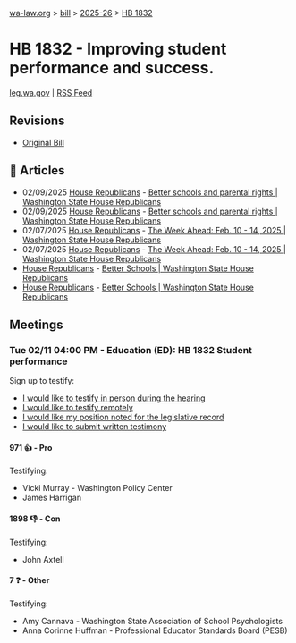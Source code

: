 [wa-law.org](/) > [bill](/bill/) > [2025-26](/bill/2025-26/) > [HB 1832](/bill/2025-26/hb/1832/)

# HB 1832 - Improving student performance and success.
[leg.wa.gov](https://app.leg.wa.gov/billsummary?BillNumber=1832&Year=2025&Initiative=false) | [RSS Feed](./rss.xml)

## Revisions
* [Original Bill](1/)

## 📰 Articles
* 02/09/2025 [House Republicans](/org/house_republicans/) - [Better schools and parental rights | Washington State House Republicans](http://houserepublicans.wa.gov/current/better-schools-and-parental-rights/#:~:text=House%20Bill%201832)
* 02/09/2025 [House Republicans](/org/house_republicans/) - [Better schools and parental rights | Washington State House Republicans](https://houserepublicans.wa.gov/current/better-schools-and-parental-rights/#:~:text=House%20Bill%201832)
* 02/07/2025 [House Republicans](/org/house_republicans/) - [The Week Ahead: Feb. 10 - 14, 2025 | Washington State House Republicans](http://houserepublicans.wa.gov/week/the-week-ahead-feb-10-14-2025/#:~:text=HB%201832)
* 02/07/2025 [House Republicans](/org/house_republicans/) - [The Week Ahead: Feb. 10 - 14, 2025 | Washington State House Republicans](https://houserepublicans.wa.gov/week/the-week-ahead-feb-10-14-2025/#:~:text=HB%201832)
* [House Republicans](/org/house_republicans/) - [Better Schools | Washington State House Republicans](http://houserepublicans.wa.gov/our-priorities/better-schools/#:~:text=House%20Bill%201832)
* [House Republicans](/org/house_republicans/) - [Better Schools | Washington State House Republicans](https://houserepublicans.wa.gov/our-priorities/better-schools/#:~:text=House%20Bill%201832)

## Meetings
### Tue 02/11 04:00 PM - Education (ED): HB 1832 Student performance
Sign up to testify:
* [I would like to testify in person during the hearing](https://app.leg.wa.gov/csi/Testifier/Add?chamber=House&mId=32770&aId=163280&caId=25586&tId=1)
* [I would like to testify remotely](https://app.leg.wa.gov/csi/Testifier/Add?chamber=House&mId=32770&aId=163280&caId=25586&tId=2)
* [I would like my position noted for the legislative record](https://app.leg.wa.gov/csi/Testifier/Add?chamber=House&mId=32770&aId=163280&caId=25586&tId=3)
* [I would like to submit written testimony](https://app.leg.wa.gov/csi/Testifier/Add?chamber=House&mId=32770&aId=163280&caId=25586&tId=4)

#### 971 👍 - Pro
Testifying:
* Vicki Murray - Washington Policy Center
* James Harrigan

#### 1898 👎 - Con
Testifying:
* John Axtell

#### 7 ❓ - Other
Testifying:
* Amy Cannava - Washington State Association of School Psychologists
* Anna Corinne Huffman - Professional Educator Standards Board (PESB)
